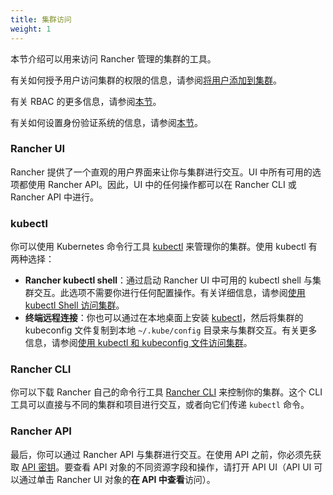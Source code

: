 ```yaml
---
title: 集群访问
weight: 1
---
```


本节介绍可以用来访问 Rancher 管理的集群的工具。

有关如何授予用户访问集群的权限的信息，请参阅[将用户添加到集群](../how-to-guides/advanced-user-guides/manage-clusters/access-clusters/add-users-to-clusters.md)。

有关 RBAC 的更多信息，请参阅[本节](manage-role-based-access-control-rbac.md)。

有关如何设置身份验证系统的信息，请参阅[本节](about-authentication.md)。


### Rancher UI

Rancher 提供了一个直观的用户界面来让你与集群进行交互。UI 中所有可用的选项都使用 Rancher API。因此，UI 中的任何操作都可以在 Rancher CLI 或 Rancher API 中进行。

### kubectl

你可以使用 Kubernetes 命令行工具 [kubectl](https://kubernetes.io/docs/reference/kubectl/overview/) 来管理你的集群。使用 kubectl 有两种选择：

- **Rancher kubectl shell**：通过启动 Rancher UI 中可用的 kubectl shell 与集群交互。此选项不需要你进行任何配置操作。有关详细信息，请参阅[使用 kubectl Shell 访问集群](../how-to-guides/advanced-user-guides/manage-clusters/access-clusters/use-kubectl-and-kubeconfig.md)。
- **终端远程连接**：你也可以通过在本地桌面上安装 [kubectl](https://kubernetes.io/docs/tasks/tools/install-kubectl/)，然后将集群的 kubeconfig 文件复制到本地 `~/.kube/config` 目录来与集群交互。有关更多信息，请参阅[使用 kubectl 和 kubeconfig 文件访问集群](../how-to-guides/advanced-user-guides/manage-clusters/access-clusters/use-kubectl-and-kubeconfig.md)。

### Rancher CLI

你可以下载 Rancher 自己的命令行工具 [Rancher CLI](cli-with-rancher.md) 来控制你的集群。这个 CLI 工具可以直接与不同的集群和项目进行交互，或者向它们传递 `kubectl` 命令。

### Rancher API

最后，你可以通过 Rancher API 与集群进行交互。在使用 API 之前，你必须先获取 [API 密钥](../reference-guides/user-settings/api-keys.md)。要查看 API 对象的不同资源字段和操作，请打开 API UI（API UI 可以通过单击 Rancher UI 对象的**在 API 中查看**访问）。